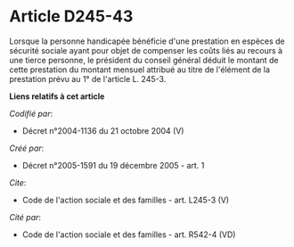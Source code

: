 # Article D245-43

Lorsque la personne handicapée bénéficie d'une prestation en espèces de sécurité sociale ayant pour objet de compenser les
coûts liés au recours à une tierce personne, le président du conseil général déduit le montant de cette prestation du montant
mensuel attribué au titre de l'élément de la prestation prévu au 1° de l'article L. 245-3.

**Liens relatifs à cet article**

_Codifié par_:

  - Décret n°2004-1136 du 21 octobre 2004 (V)

_Créé par_:

  - Décret n°2005-1591 du 19 décembre 2005 - art. 1

_Cite_:

  - Code de l'action sociale et des familles - art. L245-3 (V)

_Cité par_:

  - Code de l'action sociale et des familles - art. R542-4 (VD)
